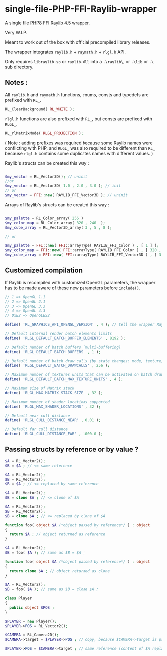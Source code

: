 # single-file-PHP-FFI-Raylib-wrapper
A single file [PHP8](https://github.com/php/php-src) FFI [Raylib 4.5](https://github.com/raysan5/raylib) wrapper.

Very W.I.P.

Meant to work out of the box with official precompiled library releases.

The wrapper integrates `raylib.h` + `raymath.h` + `rlgl.h` API.

Only requires `libraylib.so` or `raylib.dll` into a `.\raylib\`, or `.\lib` or `.\` sub directory.

## Notes :

All `raylib.h` and `raymath.h` functions, enums, consts and typedefs are prefixed with `RL_`.

```PHP
RL_ClearBackground( RL_WHITE );
```

`rlgl.h` functions are also prefixed with `RL_`, but consts are prefixed with `RLGL_`.

```PHP
RL_rlMatrixMode( RLGL_PROJECTION );
```
( Note : adding prefixes was required because some Raylib names were conflicting with PHP, and `RLGL_` was also required to be different than `RL_` because `rlgl.h` contains some duplicates names with different values. )

Raylib's structs can be created this way :

```PHP

$my_vector = RL_Vector3D(); // uninit
//or
$my_vector = RL_Vector3D( 1.0 , 2.0 , 3.0 ); // init
// or
$my_vector = FFI::new( RAYLIB_FFI_Vector3D ); // uninit
```

Arrays of Raylib's structs can be created this way :

```PHP

$my_palette = RL_Color_array( 256 );
$my_color_map = RL_Color_array( 320 , 240  );
$my_cube_array = RL_Vector3D_array( 3 , 5 , 8 );

// or

$my_palette = FFI::new( FFI::arrayType( RAYLIB_FFI_Color ) , [ 1 ] );
$my_color_map = FFI::new( FFI::arrayType( RAYLIB_FFI_Color ) , [ 320 , 240 ] );
$my_cube_array = FFI::new( FFI::arrayType( RAYLIB_FFI_Vector3D ) , [ 3 , 5 , 8 ] );
```

## Customized compilation

If Raylib is recompiled with customized OpenGL parameters, the wrapper has to be made aware of these new parameters before `include()`.

```PHP
// 1 => OpenGL 1.1
// 2 => OpenGL 2.1
// 3 => OpenGL 3.3
// 4 => OpenGL 4.3
// 0xE2 => OpenGLES2

define( 'RL_GRAPHICS_API_OPENGL_VERSION' , 4 ); // tell the wrapper Raylib was compiled for OpenGL 4.3

// Default internal render batch elements limits
define( 'RLGL_DEFAULT_BATCH_BUFFER_ELEMENTS' , 8192 );

// Default number of batch buffers (multi-buffering)
define( 'RLGL_DEFAULT_BATCH_BUFFERS' , 1 );

// Default number of batch draw calls (by state changes: mode, texture)
define( 'RLGL_DEFAULT_BATCH_DRAWCALLS' , 256 );

// Maximum number of textures units that can be activated on batch drawing (SetShaderValueTexture())
define( 'RLGL_DEFAULT_BATCH_MAX_TEXTURE_UNITS' , 4 );

// Maximum size of Matrix stack
define( 'RLGL_MAX_MATRIX_STACK_SIZE' , 32 );

// Maximum number of shader locations supported
define( 'RLGL_MAX_SHADER_LOCATIONS' , 32 );

// Default near cull distance
define( 'RLGL_CULL_DISTANCE_NEAR' , 0.01 );

// Default far cull distance
define( 'RLGL_CULL_DISTANCE_FAR' , 1000.0 );
```

## Passing structs by reference or by value ?

```PHP
$A = RL_Vector2();
$B = $A ; // <= same reference

$A = RL_Vector2();
$B = RL_Vector2();
$B = $A ; // <= replaced by same reference

$A = RL_Vector2();
$B = clone $A ; // <= clone of $A

$A = RL_Vector2();
$B = RL_Vector2();
$B = clone $A ; // <= replaced by clone of $A
```

```PHP
function foo( object $A /*object passed by reference*/ ) : object
{
  return $A ; // object returned as reference
}

$A = RL_Vector2();
$B = foo( $A ); // same as $B = $A ;
```

```PHP
function foo( object $A /*object passed by reference*/ ) : object
{
  return clone $A ; // object returned as clone
}

$A = RL_Vector2();
$B = foo( $A ); // same as $B = clone $A ;
```

```PHP
class Player
{
  public object $POS ;
}

$PLAYER = new Player();
$PLAYER->POS = RL_Vector2();

$CAMERA = RL_Camera2D();
$CAMERA->target = $PLAYER->POS ; // copy, because $CAMERA->target is property of a FFI/CData object

$PLAYER->POS = $CAMERA->target ; // same reference (content of $A replaced by reference to $CAMERA->target)
```
